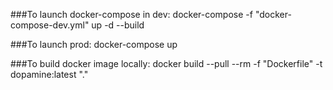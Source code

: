 ###To launch docker-compose in dev:
docker-compose -f "docker-compose-dev.yml" up -d --build

###To launch prod:
docker-compose up

###To build docker image locally:
docker build --pull --rm -f "Dockerfile" -t dopamine:latest "."
